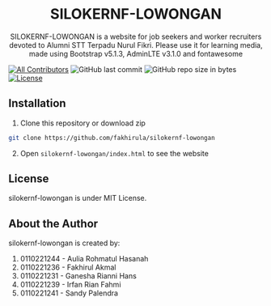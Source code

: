 <h1 align="center">SILOKERNF-LOWONGAN</h1>
<p align="center">SILOKERNF-LOWONGAN is a website for job seekers and worker recruiters devoted to Alumni STT Terpadu Nurul Fikri. Please use it for learning media, made using Bootstrap v5.1.3, AdminLTE v3.1.0 and fontawesome</p>
<p align="center">
  
[![All Contributors](https://img.shields.io/badge/all_contributors-1-green.svg?style=flat-square)](#contributors-)
![GitHub last commit](https://img.shields.io/github/last-commit/fakhirula/silokernf-lowongan.svg)
![GitHub repo size in bytes](https://img.shields.io/github/repo-size/fakhirula/silokernf-lowongan?style=flat-square)
[![License](https://img.shields.io/github/license/fakhirula/silokernf-lowongan)](LICENSE)
</p>

## Installation
1. Clone this repository or download zip
```bash
git clone https://github.com/fakhirula/silokernf-lowongan
```
2. Open `silokernf-lowongan/index.html` to see the website

## License
silokernf-lowongan is under MIT License.

## About the Author
silokernf-lowongan is created by:
1. 0110221244 - Aulia Rohmatul Hasanah
2. 0110221236 - Fakhirul Akmal
3. 0110221231 - Ganesha Rianni Hans
4. 0110221239 - Irfan Rian Fahmi
5. 0110221241 - Sandy Palendra
